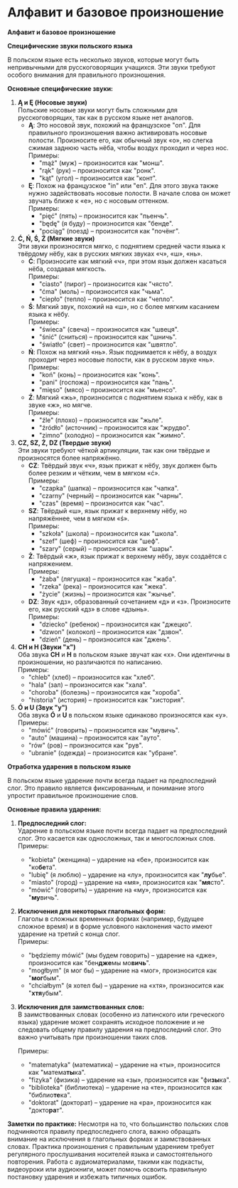 # Алфавит и базовое произношение

**Алфавит и базовое произношение**

**Специфические звуки польского языка**

В польском языке есть несколько звуков, которые могут быть непривычными для русскоговорящих учащихся. Эти звуки требуют особого внимания для правильного произношения.

**Основные специфические звуки:**

1. **Ą и Ę (Носовые звуки)**\
   Польские носовые звуки могут быть сложными для русскоговорящих, так как в русском языке нет аналогов.
   * **Ą**: Это носовой звук, похожий на французское "on". Для правильного произношения важно активировать носовые полости. Произносите его, как обычный звук «о», но слегка сжимая заднюю часть нёба, чтобы воздух проходил и через нос.\
     Примеры:
     * "mąż" (муж) – произносится как "монш".
     * "rąk" (рук) – произносится как "ронк".
     * "kąt" (угол) – произносится как "конт".
   * **Ę**: Похож на французское "in" или "en". Для этого звука также нужно задействовать носовые полости. В начале слова он может звучать ближе к «е», но с носовым оттенком.\
     Примеры:
     * "pięć" (пять) – произносится как "пьенчь".
     * "będę" (я буду) – произносится как "бенде".
     * "pociąg" (поезд) – произносится как "почёнг".
2. **Ć, Ń, Ś, Ź (Мягкие звуки)**\
   Эти звуки произносятся мягко, с поднятием средней части языка к твёрдому нёбу, как в русских мягких звуках «ч», «ш», «нь».
   * **Ć**: Произносите как мягкий «ч», при этом язык должен касаться нёба, создавая мягкость.\
     Примеры:
     * "ciasto" (пирог) – произносится как "чясто".
     * "ćma" (моль) – произносится как "чьма".
     * "ciepło" (тепло) – произносится как "чепло".
   * **Ś**: Мягкий звук, похожий на «ш», но с более мягким касанием языка к нёбу.\
     Примеры:
     * "świeca" (свеча) – произносится как "швеця".
     * "śnić" (сниться) – произносится как "шничь".
     * "światło" (свет) – произносится как "швятло".
   * **Ń**: Похож на мягкий «нь». Язык поднимается к нёбу, а воздух проходит через носовые полости, как в русском звуке «нь».\
     Примеры:
     * "koń" (конь) – произносится как "конь".
     * "pani" (госпожа) – произносится как "пань".
     * "mięso" (мясо) – произносится как "мьенсо".
   * **Ź**: Мягкий «жь», произносится с поднятием языка к нёбу, как в звуке «ж», но мягче.\
     Примеры:
     * "źle" (плохо) – произносится как "жьле".
     * "źródło" (источник) – произносится как "жрудво".
     * "zimno" (холодно) – произносится как "жимно".
3. **CZ, SZ, Ż, DZ (Твердые звуки)**\
   Эти звуки требуют чёткой артикуляции, так как они твёрдые и произносятся более напряжённо.
   * **CZ**: Твёрдый звук «ч», язык прижат к нёбу, звук должен быть более резким и чётким, чем в мягком «ć».\
     Примеры:
     * "czapka" (шапка) – произносится как "чапка".
     * "czarny" (черный) – произносится как "чарны".
     * "czas" (время) – произносится как "час".
   * **SZ**: Твёрдый «ш», язык прижат к верхнему нёбу, но напряжённее, чем в мягком «ś».\
     Примеры:
     * "szkoła" (школа) – произносится как "школа".
     * "szef" (шеф) – произносится как "шеф".
     * "szary" (серый) – произносится как "шары".
   * **Ż**: Твёрдый «ж», язык прижат к верхнему нёбу, звук создаётся с напряжением.\
     Примеры:
     * "żaba" (лягушка) – произносится как "жаба".
     * "rzeka" (река) – произносится как "жека".
     * "życie" (жизнь) – произносится как "жычье".
   * **DZ**: Звук «дз», образованный сочетанием «д» и «з». Произносите его, как русский «дз» в слове «дзынь».\
     Примеры:
     * "dziecko" (ребенок) – произносится как "джецко".
     * "dzwon" (колокол) – произносится как "дзвон".
     * "dzień" (день) – произносится как "джень".
4. **CH и H (Звуки "х")**\
   Оба звука **CH** и **H** в польском языке звучат как «х». Они идентичны в произношении, но различаются по написанию.\
   Примеры:
   * "chleb" (хлеб) – произносится как "хлеб".
   * "hala" (зал) – произносится как "хала".
   * "choroba" (болезнь) – произносится как "хороба".
   * "historia" (история) – произносится как "хистория".
5. **Ó и U (Звук "у")**\
   Оба звука **Ó** и **U** в польском языке одинаково произносятся как «у».\
   Примеры:
   * "mówić" (говорить) – произносится как "мувичь".
   * "auto" (машина) – произносится как "аутo".
   * "rów" (ров) – произносится как "рув".
   * "ubranie" (одежда) – произносится как "убране".

**Отработка ударения в польском языке**

В польском языке ударение почти всегда падает на предпоследний слог. Это правило является фиксированным, и понимание этого упростит правильное произношение слов.

**Основные правила ударения:**

1. **Предпоследний слог:**\
   Ударение в польском языке почти всегда падает на предпоследний слог. Это касается как односложных, так и многосложных слов.\
   Примеры:
   * "kobieta" (женщина) – ударение на «бе», произносится как "ко**бе**та".
   * "lubię" (я люблю) – ударение на «лу», произносится как "**лу**бье".
   * "miasto" (город) – ударение на «мя», произносится как "**мя**сто".
   * "mówić" (говорить) – ударение на «му», произносится как "**му**вичь".
2. **Исключения для некоторых глагольных форм:**\
   Глаголы в сложных временных формах (например, будущее сложное время) и в форме условного наклонения часто имеют ударение на третий с конца слог.\
   Примеры:
   * "będziemy mówić" (мы будем говорить) – ударение на «дже», произносится как "бен**дже**мы мо**вичь**".
   * "mogłbym" (я мог бы) – ударение на «мог», произносится как "**мог**бым".
   * "chciałbym" (я хотел бы) – ударение на «хтя», произносится как "**хтя**убым".
3.  **Исключения для заимствованных слов:**\
    В заимствованных словах (особенно из латинского или греческого языка) ударение может сохранять исходное положение и не следовать общему правилу ударения на предпоследний слог. Это важно учитывать при произношении таких слов.

    Примеры:

    * "matematyka" (математика) – ударение на «ты», произносится как "матема**ты**ка".
    * "fizyka" (физика) – ударение на «зы», произносится как "фи**зы**ка".
    * "biblioteka" (библиотека) – ударение на «те», произносится как "библио**те**ка".
    * "doktorat" (докторат) – ударение на «ра», произносится как "докто**ра**т".

**Заметки по практике:** Несмотря на то, что большинство польских слов подчиняются правилу предпоследнего слога, важно обращать внимание на исключения в глагольных формах и заимствованных словах. Практика произношения с правильным ударением требует регулярного прослушивания носителей языка и самостоятельного повторения. Работа с аудиоматериалами, такими как подкасты, видеоуроки или аудиокниги, может помочь освоить правильную постановку ударения и избежать типичных ошибок.
